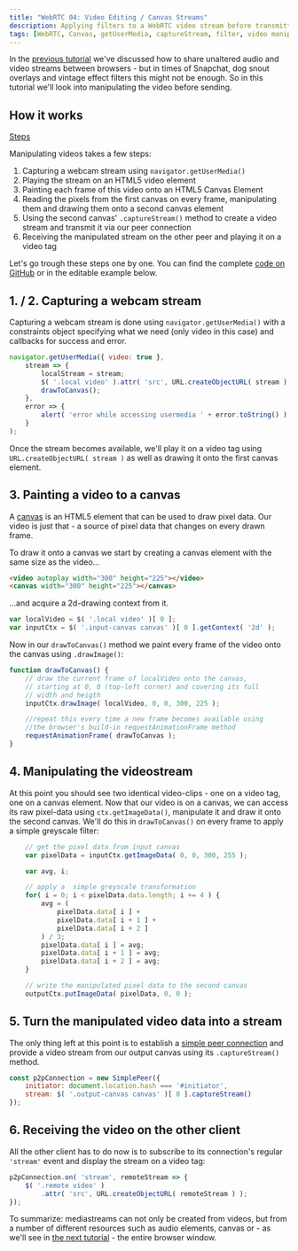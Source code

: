 ```yaml
---
title: "WebRTC 04: Video Editing / Canvas Streams"
description: Applying filters to a WebRTC video stream before transmitting it
tags: [WebRTC, Canvas, getUserMedia, captureStream, filter, video manipulation]
---
```


In the [previous tutorial](webrtc-audio-video) we've discussed how to share unaltered audio and video streams between browsers - but in times of Snapchat, dog snout overlays and vintage effect filters this might not be enough. So in this tutorial we'll look into manipulating the video before sending.

## How it works

[Steps](steps.png)

Manipulating videos takes a few steps:
1. Capturing a webcam stream using `navigator.getUserMedia()`
2. Playing the stream on an HTML5 video element
3. Painting each frame of this video onto an HTML5 Canvas Element
4. Reading the pixels from the first canvas on every frame, manipulating them and drawing them onto a second canvas element
5. Using the second canvas' `.captureStream()` method to create a video stream and transmit it via our peer connection
6. Receiving the manipulated stream on the other peer and playing it on a video tag

Let's go trough these steps one by one. You can find the complete [code on GitHub](https://github.com/deepstreamIO/dsh-demo-webrtc-examples/blob/master/04-canvas-streams/canvas-streams.js) or in the editable example below.

## 1. / 2. Capturing a webcam stream
Capturing a webcam stream is done using `navigator.getUserMedia()` with a constraints object specifying what we need (only video in this case) and callbacks for success and error.

```javascript
navigator.getUserMedia({ video: true },
    stream => {
        localStream = stream;
        $( '.local video' ).attr( 'src', URL.createObjectURL( stream ) );
        drawToCanvas();
    },
    error => {
        alert( 'error while accessing usermedia ' + error.toString() );
    }
);
```

Once the stream becomes available, we'll play it on a video tag using `URL.createObjectURL( stream )` as well as drawing it onto the first canvas element.

## 3. Painting a video to a canvas
A [canvas](https://developer.mozilla.org/en-US/docs/Web/API/Canvas_API/Tutorial) is an HTML5 element that can be used to draw pixel data. Our video is just that - a source of pixel data that changes on every drawn frame.

To draw it onto a canvas we start by creating a canvas element with the same size as the video...

```html
<video autoplay width="300" height="225"></video>
<canvas width="300" height="225"></canvas>
```

...and acquire a 2d-drawing context from it.

```javascript
var localVideo = $( '.local video' )[ 0 ];
var inputCtx = $( '.input-canvas canvas' )[ 0 ].getContext( '2d' );
```

Now in our `drawToCanvas()` method we paint every frame of the video onto the canvas using `.drawImage()`:

```javascript
function drawToCanvas() {
    // draw the current frame of localVideo onto the canvas,
    // starting at 0, 0 (top-left corner) and covering its full
    // width and heigth
    inputCtx.drawImage( localVideo, 0, 0, 300, 225 );

    //repeat this every time a new frame becomes available using
    //the browser's build-in requestAnimationFrame method
    requestAnimationFrame( drawToCanvas );
}
```


## 4. Manipulating the videostream
At this point you should see two identical video-clips - one on a video tag, one on a canvas element. Now that our video is on a canvas, we can access its raw pixel-data using `ctx.getImageData()`, manipulate it and draw it onto the second canvas. We'll do this in `drawToCanvas()` on every frame to apply a simple greyscale filter:

```javascript
    // get the pixel data from input canvas
    var pixelData = inputCtx.getImageData( 0, 0, 300, 255 );

    var avg, i;

    // apply a  simple greyscale transformation
    for( i = 0; i < pixelData.data.length; i += 4 ) {
        avg = (
            pixelData.data[ i ] +
            pixelData.data[ i + 1 ] +
            pixelData.data[ i + 2 ]
        ) / 3;
        pixelData.data[ i ] = avg;
        pixelData.data[ i + 1 ] = avg;
        pixelData.data[ i + 2 ] = avg;
    }

    // write the manipulated pixel data to the second canvas
    outputCtx.putImageData( pixelData, 0, 0 );
```

## 5. Turn the manipulated video data into a stream
The only thing left at this point is to establish a [simple peer connection](webrtc-datachannels) and provide a video stream from our output canvas using its `.captureStream()` method.

```javascript
const p2pConnection = new SimplePeer({
    initiator: document.location.hash === '#initiator',
    stream: $( '.output-canvas canvas' )[ 0 ].captureStream()
});
```

## 6. Receiving the video on the other client
All the other client has to do now is to subscribe to its connection's regular `'stream'` event and display the stream on a video tag:

```javascript
p2pConnection.on( 'stream', remoteStream => {
    $( '.remote video' )
        .attr( 'src', URL.createObjectURL( remoteStream ) );
});
```

To summarize: mediastreams can not only be created from videos, but from a number of different resources such as audio elements, canvas or - as we'll see in [the next tutorial](webrtc-screen-sharing) - the entire browser window.
